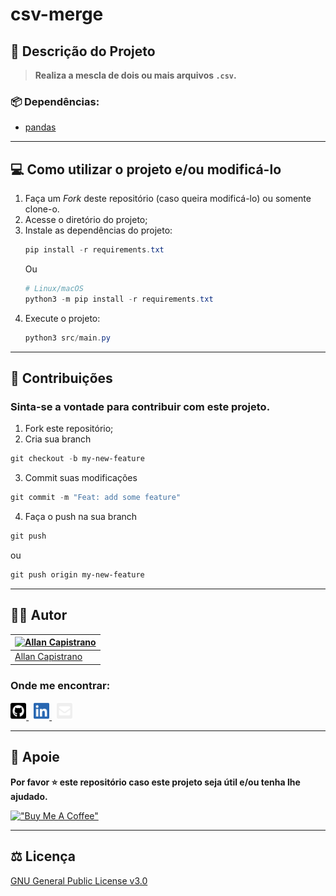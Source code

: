 # csv-merge

## 📖 Descrição do Projeto ##
> **Realiza a mescla de dois ou mais arquivos `.csv`.**

### 📦 Dependências: ###
- [pandas](https://pypi.org/project/pandas/)

------------

## 💻 Como utilizar o projeto e/ou modificá-lo ##

1. Faça um *Fork* deste repositório (caso queira modificá-lo) ou somente clone-o.
3. Acesse o diretório do projeto;
3. Instale as dependências do projeto:
   ```powershell
   pip install -r requirements.txt
   ```
   Ou
   ```powershell
   # Linux/macOS
   python3 -m pip install -r requirements.txt
   ```
4. Execute o projeto:
   ```powershell
   python3 src/main.py
   ```

------------

## 🤝 Contribuições ##

### Sinta-se a vontade para contribuir com este projeto. ###

1. Fork este repositório;
2. Cria sua branch
```powershell
git checkout -b my-new-feature
```
3. Commit suas modificações
```powershell
git commit -m "Feat: add some feature"
```
4. Faça o push na sua branch
```powershell
git push
```
ou
```powershell
git push origin my-new-feature
```

------------

## 👨‍💻 Autor ##

| [![Allan Capistrano](https://github.com/AllanCapistrano.png?size=100)](https://github.com/AllanCapistrano) |
| -----------------------------------------------------------------------------------------------------------|
| [Allan Capistrano](https://github.com/AllanCapistrano)                                                     |

<p>
    <h3>Onde me encontrar:</h3>
    <a href="https://github.com/AllanCapistrano">
        <img src="https://github.com/AllanCapistrano/AllanCapistrano/blob/master/assets/github-square-brands.png" alt="Github icon" width="5%">
    </a>
    &nbsp
    <a href="https://www.linkedin.com/in/allancapistrano/">
        <img src="https://github.com/AllanCapistrano/AllanCapistrano/blob/master/assets/linkedin-brands.png" alt="Linkedin icon" width="5%">
    </a> 
    &nbsp
    <a href="https://mail.google.com/mail/u/0/?view=cm&fs=1&tf=1&source=mailto&to=asantos@ecomp.uefs.br">
        <img src="https://github.com/AllanCapistrano/AllanCapistrano/blob/master/assets/envelope-square-solid.png" alt="Email icon" width="5%">
    </a>
</p>

------------

## 🙏 Apoie ##

**Por favor ⭐️ este repositório caso este projeto seja útil e/ou tenha lhe ajudado.**

[!["Buy Me A Coffee"](https://www.buymeacoffee.com/assets/img/custom_images/orange_img.png)](https://www.buymeacoffee.com/allancapistrano)

------------

## ⚖️ Licença ##
[GNU General Public License v3.0](./LICENSE)
